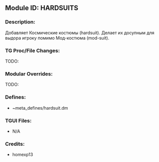 ## Module ID: HARDSUITS

### Description:

Добавляет Космические костюмы (hardsuit). Делает их досупным для выдора игроку помимо Мод-костюма (mod-suit).


### TG Proc/File Changes:

TODO:


### Modular Overrides:

TODO:


### Defines:

- ~meta_defines/hardsuit.dm


### TGUI Files:

- N/A


### Credits:

- homexp13
